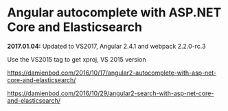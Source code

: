 # Angular autocomplete with ASP.NET Core and Elasticsearch


<b>2017.01.04:</b> Updated to VS2017, Angular 2.4.1 and webpack 2.2.0-rc.3

Use the VS2015 tag to get xproj, VS 2015 version

https://damienbod.com/2016/10/17/angular2-autocomplete-with-asp-net-core-and-elasticsearch/

https://damienbod.com/2016/10/29/angular2-search-with-asp-net-core-and-elasticsearch/

